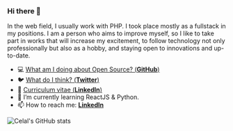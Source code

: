 ### Hi there 👋

In the web field, I usually work with PHP. I took place mostly as a fullstack in my positions. I am a person who aims to improve myself, so I like to take part in works that will increase my excitement, to follow technology not only professionally but also as a hobby, and staying open to innovations and up-to-date.

- 💻  [What am I doing about Open Source? (**GitHub**)](https://github.com/celalnuriakgun)
- 🐦  [What do I think? (**Twitter**)](https://twitter.com/celalnuriakgun)
- 🏹  [Curriculum vitae (**LinkedIn**)](https://linkedin.com/in/celalnuriakgun)
- 🌱  I’m currently learning ReactJS & Python.
- 📫  How to reach me: [**LinkedIn**](https://linkedin.com/in/celalnuriakgun)

![Celal's GitHub stats](https://github-readme-stats.vercel.app/api?username=anuraghazra&show_icons=true&theme=transparent)
<!--
**celalnuriakgun/celalnuriakgun** is a ✨ _special_ ✨ repository because its `README.md` (this file) appears on your GitHub profile.

Here are some ideas to get you started:

- 🔭 I’m currently working on ...
- 🌱 I’m currently learning ...
- 👯 I’m looking to collaborate on ...
- 🤔 I’m looking for help with ...
- 💬 Ask me about ...
- 📫 How to reach me: ...
- 😄 Pronouns: ...
- ⚡ Fun fact: ...
-->
